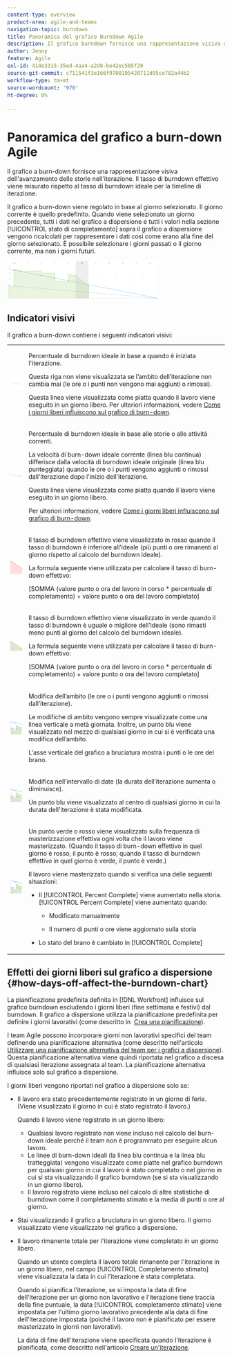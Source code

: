 ```yaml
---
content-type: overview
product-area: agile-and-teams
navigation-topic: burndown
title: Panoramica del grafico Burndown Agile
description: Il grafico burndown fornisce una rappresentazione visiva dell'avanzamento delle storie nell'iterazione o nel progetto. Il tasso di burndown effettivo viene misurato rispetto al tasso di burndown ideale per l’iterazione o la timeline del progetto.
author: Jenny
feature: Agile
exl-id: 414e3315-35ed-4aa4-a2d8-be42ec585f29
source-git-commit: c711541f3e166f9700195420711d95ce782a44b2
workflow-type: tm+mt
source-wordcount: '970'
ht-degree: 0%

---
```


# Panoramica del grafico a burn-down Agile

Il grafico a burn-down fornisce una rappresentazione visiva dell&#39;avanzamento delle storie nell&#39;iterazione. Il tasso di burndown effettivo viene misurato rispetto al tasso di burndown ideale per la timeline di iterazione.

Il grafico a burn-down viene regolato in base al giorno selezionato. Il giorno corrente è quello predefinito. Quando viene selezionato un giorno precedente, tutti i dati nel grafico a dispersione e tutti i valori nella sezione [!UICONTROL stato di completamento] sopra il grafico a dispersione vengono ricalcolati per rappresentare i dati così come erano alla fine del giorno selezionato. È possibile selezionare i giorni passati o il giorno corrente, ma non i giorni futuri.

![](assets/agile-iteration-burndown-350x88.png)

## Indicatori visivi

Il grafico a burn-down contiene i seguenti indicatori visivi:

<table style="table-layout:auto"> 
 <col> 
 <col> 
 <tbody> 
  <tr> 
   <td role="rowheader"> <img src="assets/agile-iteration-burndown-dottedblue.png" alt="Inizio tasso di burndown ideale"> </td> 
   <td> <p>Percentuale di burndown ideale in base a quando è iniziata l'iterazione.</p> <p>Questa riga non viene visualizzata se l’ambito dell’iterazione non cambia mai (le ore o i punti non vengono mai aggiunti o rimossi).</p> <p>Questa linea viene visualizzata come piatta quando il lavoro viene eseguito in un giorno libero. Per ulteriori informazioni, vedere <a title="Utilizzo del grafico Burndown Agile" href="#how-days-off-affect-the-burndown-chart" class="MCXref xref">Come i giorni liberi influiscono sul grafico di burn-down</a>.</p> </td> 
  </tr> 
  <tr> 
   <td role="rowheader"> <img src="assets/agile-iteration-burndown-solidblue.png" alt="Percentuale di burn-down ideale per storie o attività"> </td> 
   <td> <p>Percentuale di burndown ideale in base alle storie o alle attività correnti.</p> <p>La velocità di burn-down ideale corrente (linea blu continua) differisce dalla velocità di burndown ideale originale (linea blu punteggiata) quando le ore o i punti vengono aggiunti o rimossi dall'iterazione dopo l'inizio dell'iterazione.</p> <p>Questa linea viene visualizzata come piatta quando il lavoro viene eseguito in un giorno libero.</p> <p>Per ulteriori informazioni, vedere <a title="Utilizzo del grafico Burndown Agile" href="#how-days-off-affect-the-burndown-chart" class="MCXref xref">Come i giorni liberi influiscono sul grafico di burn-down</a>.</p> </td> 
  </tr> 
  <tr> 
   <td role="rowheader"> <img src="assets/agile-iteration-burndown-red.png" alt="Percentuale di burn-down effettiva in rosso"> </td> 
   <td> <p>Il tasso di burndown effettivo viene visualizzato in rosso quando il tasso di burndown è inferiore all’ideale (più punti o ore rimanenti al giorno rispetto al calcolo del burndown ideale).</p> <p>La formula seguente viene utilizzata per calcolare il tasso di burn-down effettivo:</p> <p>[SOMMA (valore punto o ora del lavoro in corso * percentuale di completamento) + valore punto o ora del lavoro completato]</p> </td> 
  </tr> 
  <tr> 
   <td role="rowheader"> <img src="assets/agile-iteration-burndown-green.png" alt="Percentuale di burn-down effettiva in verde"> </td> 
   <td> <p>Il tasso di burndown effettivo viene visualizzato in verde quando il tasso di burndown è uguale o migliore dell’ideale (sono rimasti meno punti al giorno del calcolo del burndown ideale).</p> <p>La formula seguente viene utilizzata per calcolare il tasso di burn-down effettivo:</p> <p>[SOMMA (valore punto o ora del lavoro in corso * percentuale di completamento) + valore punto o ora del lavoro completato]</p> </td> 
  </tr> 
  <tr> 
   <td role="rowheader"> <img src="assets/agile-iteration-burndown-scope.png" alt="Modifica dell&apos;ambito"> </td> 
   <td> <p>Modifica dell’ambito (le ore o i punti vengono aggiunti o rimossi dall’iterazione).</p> <p>Le modifiche di ambito vengono sempre visualizzate come una linea verticale a metà giornata. Inoltre, un punto blu viene visualizzato nel mezzo di qualsiasi giorno in cui si è verificata una modifica dell’ambito.</p> <p>L'asse verticale del grafico a bruciatura mostra i punti o le ore del brano.</p> </td> 
  </tr> 
  <tr> 
   <td role="rowheader"> <img src="assets/agile-iteration-burndown-scope.png" alt="Modifica nell’intervallo di date"> </td> 
   <td> <p>Modifica nell’intervallo di date (la durata dell’iterazione aumenta o diminuisce).</p> <p>Un punto blu viene visualizzato al centro di qualsiasi giorno in cui la durata dell'iterazione è stata modificata.</p> </td> 
  </tr> 
  <tr> 
   <td role="rowheader"> <img src="assets/agile-iteration-burndown-scope.png" alt="Un punto verde per il lavoro bruciato"> </td> 
   <td> <p>Un punto verde o rosso viene visualizzato sulla frequenza di masterizzazione effettiva ogni volta che il lavoro viene masterizzato. (Quando il tasso di burn-down effettivo in quel giorno è rosso, il punto è rosso; quando il tasso di burndown effettivo in quel giorno è verde, il punto è verde.)</p> <p>Il lavoro viene masterizzato quando si verifica una delle seguenti situazioni:</p> 
    <ul> 
     <li> Il [!UICONTROL Percent Complete] viene aumentato nella storia.<br>[!UICONTROL Percent Complete] viene aumentato quando: 
      <ul> 
       <li> <p>Modificato manualmente</p> </li> 
       <li> <p>Il numero di punti o ore viene aggiornato sulla storia</p> </li> 
      </ul></li>  
     <li>Lo stato del brano è cambiato in [!UICONTROL Complete]</li> 
    </ul> </td> 
  </tr> 
 </tbody> 
</table>

## Effetti dei giorni liberi sul grafico a dispersione {#how-days-off-affect-the-burndown-chart}

La pianificazione predefinita definita in [!DNL Workfront] influisce sul grafico burndown escludendo i giorni liberi (fine settimana e festivi) dal burndown. Il grafico a dispersione utilizza la pianificazione predefinita per definire i giorni lavorativi (come descritto in  [Crea una pianificazione](../../../administration-and-setup/set-up-workfront/configure-timesheets-schedules/create-schedules.md)).

I team Agile possono incorporare giorni non lavorativi specifici del team definendo una pianificazione alternativa (come descritto nell&#39;articolo [Utilizzare una pianificazione alternativa del team per i grafici a dispersione](../../../agile/use-scrum-in-an-agile-team/burndown/use-alt-team-schedule-burndown-charts.md)). Questa pianificazione alternativa viene quindi riportata nel grafico a discesa di qualsiasi iterazione assegnata al team. La pianificazione alternativa influisce solo sul grafico a dispersione.

I giorni liberi vengono riportati nel grafico a dispersione solo se:

* Il lavoro era stato precedentemente registrato in un giorno di ferie. (Viene visualizzato il giorno in cui è stato registrato il lavoro.)

  Quando il lavoro viene registrato in un giorno libero:

   * Qualsiasi lavoro registrato non viene incluso nel calcolo del burn-down ideale perché il team non è programmato per eseguire alcun lavoro.
   * Le linee di burn-down ideali (la linea blu continua e la linea blu tratteggiata) vengono visualizzate come piatte nel grafico burndown per qualsiasi giorno in cui il lavoro è stato completato o nel giorno in cui si sta visualizzando il grafico burndown (se si sta visualizzando in un giorno libero).
   * Il lavoro registrato viene incluso nel calcolo di altre statistiche di burndown come il completamento stimato e la media di punti o ore al giorno.

* Stai visualizzando il grafico a bruciatura in un giorno libero. Il giorno visualizzato viene visualizzato nel grafico a dispersione.
* Il lavoro rimanente totale per l&#39;iterazione viene completato in un giorno libero.

  Quando un utente completa il lavoro totale rimanente per l&#39;iterazione in un giorno libero, nel campo [!UICONTROL Completamento stimato] viene visualizzata la data in cui l&#39;iterazione è stata completata.

  Quando si pianifica l&#39;iterazione, se si imposta la data di fine dell&#39;iterazione per un giorno non lavorativo e l&#39;iterazione tiene traccia della fine puntuale, la data [!UICONTROL completamento stimato] viene impostata per l&#39;ultimo giorno lavorativo precedente alla data di fine dell&#39;iterazione impostata (poiché il lavoro non è pianificato per essere masterizzato in giorni non lavorativi).

  La data di fine dell&#39;iterazione viene specificata quando l&#39;iterazione è pianificata, come descritto nell&#39;articolo [Creare un&#39;iterazione](../../../agile/use-scrum-in-an-agile-team/iterations/create-an-iteration.md).
